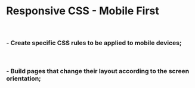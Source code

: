 # Responsive CSS - Mobile First
<br />

### - Create specific CSS rules to be applied to mobile devices;
<br />

### - Build pages that change their layout according to the screen orientation;
